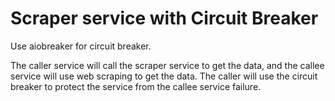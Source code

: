 # Scraper service with Circuit Breaker

Use aiobreaker for circuit breaker.

The caller service will call the scraper service to get the data, and the callee service will use web scraping to get the data.
The caller will use the circuit breaker to protect the service from the callee service failure.
